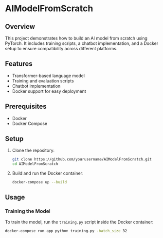 # AIModelFromScratch

## Overview

This project demonstrates how to build an AI model from scratch using PyTorch. It includes training scripts, a chatbot implementation, and a Docker setup to ensure compatibility across different platforms.

## Features

- Transformer-based language model
- Training and evaluation scripts
- Chatbot implementation
- Docker support for easy deployment

## Prerequisites

- Docker
- Docker Compose

## Setup

1. Clone the repository:

   ```sh
   git clone https://github.com/yourusername/AIModelFromScratch.git
   cd AIModelFromScratch
   ```

2. Build and run the Docker container:
   ```sh
   docker-compose up --build
   ```

## Usage

### Training the Model

To train the model, run the `training.py` script inside the Docker container:

```sh
docker-compose run app python training.py -batch_size 32
```
